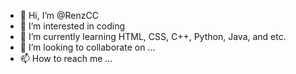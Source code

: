 - 👋 Hi, I’m @RenzCC
- 👀 I’m interested in coding
- 🌱 I’m currently learning HTML, CSS, C++, Python, Java, and etc.
- 💞️ I’m looking to collaborate on ...
- 📫 How to reach me ...

<!---
RenzCC/RenzCC is a ✨ special ✨ repository because its `README.md` (this file) appears on your GitHub profile.
You can click the Preview link to take a look at your changes.
--->
